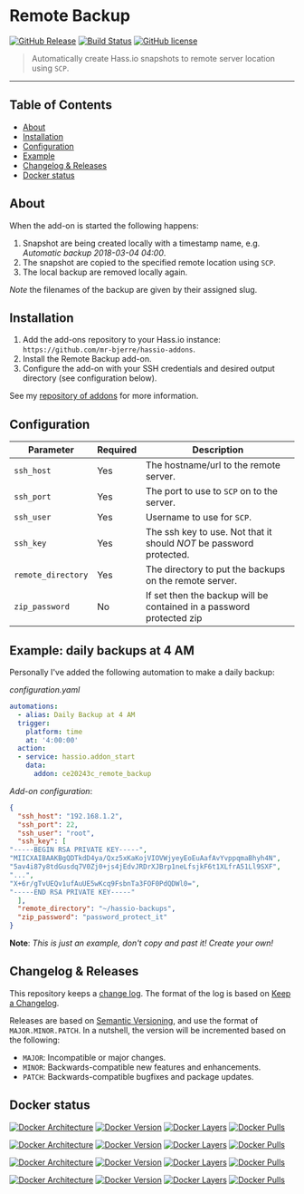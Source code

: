 
# Remote Backup

[![GitHub Release][releases-shield]][releases]
[![Build Status][travis-build-shield]][travis-build]
[![GitHub license][license-shield]](LICENSE.md)

> Automatically create Hass.io snapshots to remote server location using `SCP`.

<hr>

## Table of Contents

* [About](#about)
* [Installation](#installation)
* [Configuration](#configuration)
* [Example](#example)
* [Changelog & Releases](#changelog)
* [Docker status](#docker)

## <a name='about'></a>About

When the add-on is started the following happens:
1. Snapshot are being created locally with a timestamp name, e.g.
*Automatic backup 2018-03-04 04:00*.
1. The snapshot are copied to the specified remote location using `SCP`.
1. The local backup are removed locally again.

_Note_ the filenames of the backup are given by their assigned slug.

## <a name='installation'></a>Installation

1. Add the add-ons repository to your Hass.io instance: `https://github.com/mr-bjerre/hassio-addons`.
1. Install the Remote Backup add-on.
1. Configure the add-on with your SSH credentials and desired output directory
(see configuration below).

See my [repository of addons][hassio-addons] for more information.

## <a name='configuration'></a>Configuration

|Parameter|Required|Description|
|---------|--------|-----------|
|`ssh_host`|Yes|The hostname/url to the remote server.|
|`ssh_port`|Yes|The port to use to `SCP` on to the server.|
|`ssh_user`|Yes|Username to use for `SCP`.|
|`ssh_key`|Yes|The ssh key to use. Not that it should *NOT* be password protected.|
|`remote_directory`|Yes|The directory to put the backups on the remote server.|
|`zip_password`|No|If set then the backup will be contained in a password protected zip|

## <a name='example'></a>Example: daily backups at 4 AM

Personally I've added the following automation to make a daily backup:

_configuration.yaml_
```yaml
automations:
  - alias: Daily Backup at 4 AM
  trigger:
    platform: time
    at: '4:00:00'
  action:
  - service: hassio.addon_start
    data:
      addon: ce20243c_remote_backup
```

_Add-on configuration_:
```json
{
  "ssh_host": "192.168.1.2",
  "ssh_port": 22,
  "ssh_user": "root",
  "ssh_key": [
"-----BEGIN RSA PRIVATE KEY-----",
"MIICXAIBAAKBgQDTkdD4ya/Qxz5xKaKojVIOVWjyeyEoEuAafAvYvppqmaBhyh4N",
"5av4i87y8tdGusdq7V0Zj0+js4jEdvJRDrXJBrp1neLfsjkF6t1XLfrA51Ll9SXF",
"...",
"X+6r/gTvUEQv1ufAuUE5wKcq9FsbnTa3FOF0PdQDWl0=",
"-----END RSA PRIVATE KEY-----"
  ],
  "remote_directory": "~/hassio-backups",
  "zip_password": "password_protect_it"
}
```

**Note**: _This is just an example, don't copy and past it! Create your own!_

## <a name='changelog'></a>Changelog & Releases

This repository keeps a [change log](CHANGELOG.md). The format of the log
is based on [Keep a Changelog][keepchangelog].

Releases are based on [Semantic Versioning][semver], and use the format
of ``MAJOR.MINOR.PATCH``. In a nutshell, the version will be incremented
based on the following:

- ``MAJOR``: Incompatible or major changes.
- ``MINOR``: Backwards-compatible new features and enhancements.
- ``PATCH``: Backwards-compatible bugfixes and package updates.


## <a name='docker'></a>Docker status

[![Docker Architecture][armhf-arch-shield]][armhf-dockerhub]
[![Docker Version][armhf-version-shield]][armhf-microbadger]
[![Docker Layers][armhf-layers-shield]][armhf-microbadger]
[![Docker Pulls][armhf-pulls-shield]][armhf-dockerhub]

[![Docker Architecture][aarch64-arch-shield]][aarch64-dockerhub]
[![Docker Version][aarch64-version-shield]][aarch64-microbadger]
[![Docker Layers][aarch64-layers-shield]][aarch64-microbadger]
[![Docker Pulls][aarch64-pulls-shield]][aarch64-dockerhub]

[![Docker Architecture][amd64-arch-shield]][amd64-dockerhub]
[![Docker Version][amd64-version-shield]][amd64-microbadger]
[![Docker Layers][amd64-layers-shield]][amd64-microbadger]
[![Docker Pulls][amd64-pulls-shield]][amd64-dockerhub]

[![Docker Architecture][i386-arch-shield]][i386-dockerhub]
[![Docker Version][i386-version-shield]][i386-microbadger]
[![Docker Layers][i386-layers-shield]][i386-microbadger]
[![Docker Pulls][i386-pulls-shield]][i386-dockerhub]


[aarch64-arch-shield]: https://img.shields.io/badge/architecture-aarch64-blue.svg
[aarch64-dockerhub]: https://hub.docker.com/r/fixated/remote-backup-aarch64
[aarch64-layers-shield]: https://images.microbadger.com/badges/image/fixated/remote-backup-aarch64.svg
[aarch64-microbadger]: https://microbadger.com/images/fixated/remote-backup-aarch64
[aarch64-pulls-shield]: https://img.shields.io/docker/pulls/fixated/remote-backup-aarch64.svg
[aarch64-version-shield]: https://images.microbadger.com/badges/version/fixated/remote-backup-aarch64.svg
[amd64-arch-shield]: https://img.shields.io/badge/architecture-amd64-blue.svg
[amd64-dockerhub]: https://hub.docker.com/r/fixated/remote-backup-amd64
[amd64-layers-shield]: https://images.microbadger.com/badges/image/fixated/remote-backup-amd64.svg
[amd64-microbadger]: https://microbadger.com/images/fixated/remote-backup-amd64
[amd64-pulls-shield]: https://img.shields.io/docker/pulls/fixated/remote-backup-amd64.svg
[amd64-version-shield]: https://images.microbadger.com/badges/version/fixated/remote-backup-amd64.svg
[armhf-arch-shield]: https://img.shields.io/badge/architecture-armhf-blue.svg
[armhf-dockerhub]: https://hub.docker.com/r/fixated/remote-backup-armhf
[armhf-layers-shield]: https://images.microbadger.com/badges/image/fixated/remote-backup-armhf.svg
[armhf-microbadger]: https://microbadger.com/images/fixated/remote-backup-armhf
[armhf-pulls-shield]: https://img.shields.io/docker/pulls/fixated/remote-backup-armhf.svg
[armhf-version-shield]: https://images.microbadger.com/badges/version/fixated/remote-backup-armhf.svg
[i386-arch-shield]: https://img.shields.io/badge/architecture-i386-blue.svg
[i386-dockerhub]: https://hub.docker.com/r/fixated/remote-backup-i386
[i386-layers-shield]: https://images.microbadger.com/badges/image/fixated/remote-backup-i386.svg
[i386-microbadger]: https://microbadger.com/images/fixated/remote-backup-i386
[i386-pulls-shield]: https://img.shields.io/docker/pulls/fixated/remote-backup-i386.svg
[i386-version-shield]: https://images.microbadger.com/badges/version/fixated/remote-backup-i386.svg

[license-shield]: https://img.shields.io/github/license/mr-bjerre/hassio-remote-backup.svg
[releases]: https://github.com/mr-bjerre/hassio-remote-backup/releases
[releases-shield]: https://img.shields.io/github/release/mr-bjerre/hassio-remote-backup.svg
[travis-build]: https://travis-ci.org/mr-bjerre/hassio-remote-backup
[travis-build-shield]: https://travis-ci.org/mr-bjerre/hassio-remote-backup.svg?branch=master

[keepchangelog]: http://keepachangelog.com/en/1.0.0/
[semver]: http://semver.org/spec/v2.0.0.html

[hassio-addons]: https://github.com/mr-bjerre/hassio-addons
